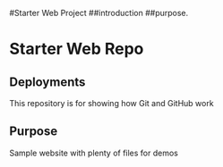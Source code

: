 #Starter Web Project
##introduction
##purpose.
# Starter Web Repo
## Deployments
This repository is for showing how Git and GitHub work

## Purpose

Sample website with plenty of files for demos